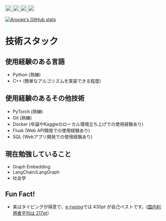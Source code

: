 <p align="left">
  <a href="http://twitter.com/Utricularor">
    <img height="20" src="https://img.shields.io/twitter/follow/Utricularor?label=Twitter&logo=twitter&style=flat" />
  </a>
  <a href="https://github.com/Utricularor">
    <img height="20" src="https://img.shields.io/github/followers/Utricularor?label=follow&logo=github&style=flat" />
  </a>
  <a href="http://qiita.com/Utricularor">
    <img height="20" src="https://qiita-badge.apiapi.app/s/te/posts.svg" />
  </a>
  <//qiita.com/Utricularor">
    <img height="20" src="https://qiita-badge.apiapi.app/s/Utricularor/contributions.svg" />
  </a>
</p>

[![Anurag's GitHub stats](https://github-readme-stats.vercel.app/api?username=Utricularor&show_icons=true&theme=github_dark&count_private=true)](https://github.com/anuraghazra/github-readme-stats)

# 技術スタック

## 使用経験のある言語
- Python (熟練)
- C++ (簡単なアルゴリズムを実装できる程度)

## 使用経験のあるその他技術
- PyTorch (熟練)
- Git (熟練)
- Docker (卒論やKaggleのローカル環境立ち上げでの使用経験あり)
- Flusk (Web API開発での使用経験あり)
- SQL (Webアプリ開発での使用経験あり)

## 現在勉強していること
- Graph Embedding
- LangChain/LangGraph
- 社会学

## Fun Fact!
- 実はタイピングが得意で、[e-typing](https://www.e-typing.ne.jp/)では 430pt が自己ベストです。([国内利用者平均は 217pt](https://www.e-typing.ne.jp/enquete/past.asp?id=1447#:~:text=%E9%89%84%E6%A3%92%E3%81%AE%E9%80%86%E4%B8%8A%E3%81%8C%E3%82%8A%E3%82%84,%E3%82%B9%E3%82%B3%E3%82%A2%E3%81%AF217pt%E3%81%8F%E3%82%89%E3%81%84%E3%81%A7%E3%81%99%E3%80%82)）
<!--
**Utricularor/Utricularor** is a ✨ _special_ ✨ repository because its `README.md` (this file) appears on your GitHub profile.

Here are some ideas to get you started:

- 🔭 I’m currently working on ...
- 🌱 I’m currently learning ...
- 👯 I’m looking to collaborate on ...
- 🤔 I’m looking for help with ...
- 💬 Ask me about ...
- 📫 How to reach me: ...
- 😄 Pronouns: ...
- ⚡ Fun fact: ...
-->
